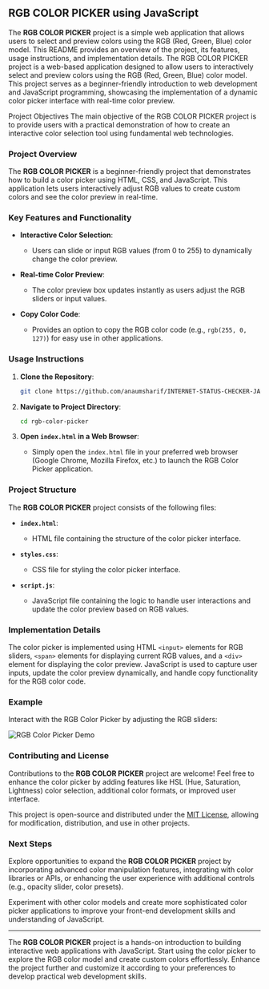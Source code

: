## RGB COLOR PICKER using JavaScript

The **RGB COLOR PICKER** project is a simple web application that allows users to select and preview colors using the RGB (Red, Green, Blue) color model. This README provides an overview of the project, its features, usage instructions, and implementation details.
The RGB COLOR PICKER project is a web-based application designed to allow users to interactively select and preview colors using the RGB (Red, Green, Blue) color model. This project serves as a beginner-friendly introduction to web development and JavaScript programming, showcasing the implementation of a dynamic color picker interface with real-time color preview.

Project Objectives
The main objective of the RGB COLOR PICKER project is to provide users with a practical demonstration of how to create an interactive color selection tool using fundamental web technologies.
### Project Overview

The **RGB COLOR PICKER** is a beginner-friendly project that demonstrates how to build a color picker using HTML, CSS, and JavaScript. This application lets users interactively adjust RGB values to create custom colors and see the color preview in real-time.

### Key Features and Functionality

- **Interactive Color Selection**:
  - Users can slide or input RGB values (from 0 to 255) to dynamically change the color preview.

- **Real-time Color Preview**:
  - The color preview box updates instantly as users adjust the RGB sliders or input values.

- **Copy Color Code**:
  - Provides an option to copy the RGB color code (e.g., `rgb(255, 0, 127)`) for easy use in other applications.

### Usage Instructions

1. **Clone the Repository**:

   ```bash
   git clone https://github.com/anaumsharif/INTERNET-STATUS-CHECKER-JAVASCRIPT.git
   ```

2. **Navigate to Project Directory**:

   ```bash
   cd rgb-color-picker
   ```

3. **Open `index.html` in a Web Browser**:

   - Simply open the `index.html` file in your preferred web browser (Google Chrome, Mozilla Firefox, etc.) to launch the RGB Color Picker application.

### Project Structure

The **RGB COLOR PICKER** project consists of the following files:

- **`index.html`**:
  - HTML file containing the structure of the color picker interface.
  
- **`styles.css`**:
  - CSS file for styling the color picker interface.

- **`script.js`**:
  - JavaScript file containing the logic to handle user interactions and update the color preview based on RGB values.

### Implementation Details

The color picker is implemented using HTML `<input>` elements for RGB sliders, `<span>` elements for displaying current RGB values, and a `<div>` element for displaying the color preview. JavaScript is used to capture user inputs, update the color preview dynamically, and handle copy functionality for the RGB color code.

### Example

Interact with the RGB Color Picker by adjusting the RGB sliders:

![RGB Color Picker Demo](demo.gif)

### Contributing and License

Contributions to the **RGB COLOR PICKER** project are welcome! Feel free to enhance the color picker by adding features like HSL (Hue, Saturation, Lightness) color selection, additional color formats, or improved user interface.

This project is open-source and distributed under the [MIT License](LICENSE), allowing for modification, distribution, and use in other projects.

### Next Steps

Explore opportunities to expand the **RGB COLOR PICKER** project by incorporating advanced color manipulation features, integrating with color libraries or APIs, or enhancing the user experience with additional controls (e.g., opacity slider, color presets).

Experiment with other color models and create more sophisticated color picker applications to improve your front-end development skills and understanding of JavaScript.

---

The **RGB COLOR PICKER** project is a hands-on introduction to building interactive web applications with JavaScript. Start using the color picker to explore the RGB color model and create custom colors effortlessly. Enhance the project further and customize it according to your preferences to develop practical web development skills.
